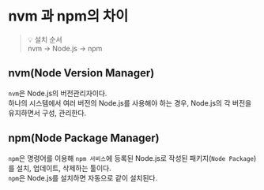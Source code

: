 # nvm 과 npm의 차이 

> 💡 설치 순서  
> nvm -> Node.js -> npm

## nvm(Node Version Manager)
`nvm`은 Node.js의 버전관리자이다.    
하나의 시스템에서 여러 버전의 Node.js를 사용해야 하는 경우, Node.js의 각 버전을 유지하면서 구성, 관리한다. 


## npm(Node Package Manager)
`npm`은 명령어를 이용해 `npm 서비스`에 등록된 Node.js로 작성된 패키지(`Node Package`)를 설치, 업데이트, 삭제하는 툴이다.    
`npm`은 Node.js를 설치하면 자동으로 같이 설치된다. 





